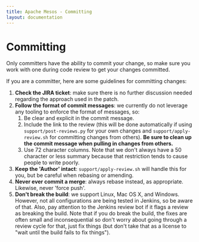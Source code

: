 ```yaml
---
title: Apache Mesos - Committing
layout: documentation
---
```


# Committing

Only committers have the ability to commit your change, so make sure you
work with one during code review to get your changes committed.

If you are a committer, here are some guidelines for committing changes:

1. **Check the JIRA ticket**: make sure there is no further discussion
   needed regarding the approach used in the patch.
2. **Follow the format of commit messages**: we currently do not leverage
   any tooling to enforce the format of messages, so:
    1. Be clear and explicit in the commit message.
    2. Include the link to the review (this will be done automatically if
       using `support/post-reviews.py` for your own changes and
       `support/apply-review.sh` for committing changes from others).
       **Be sure to clean up the commit message when pulling in changes
       from others.**
    3. Use 72 character columns. Note that we don't always have a 50
       character or less summary because that restriction tends to cause
       people to write poorly.
3. **Keep the 'Author' intact**: `support/apply-review.sh` will handle
   this for you, but be careful when rebasing or amending.
4. **Never ever commit a merge**: always rebase instead, as appropriate.
   Likewise, never 'force push'.
5. **Don't break the build**: we support Linux, Mac OS X, and Windows. However,
   not all configurations are being tested in Jenkins, so be aware of that.
   Also, pay attention to the Jenkins review bot if it flags a review as
   breaking the build. Note that if you do break the build, the fixes are
   often small and inconsequential so don't worry about going through a
   review cycle for that, just fix things (but don't take that as a license
   to "wait until the build fails to fix things").
